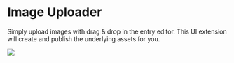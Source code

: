 # Image Uploader

Simply upload images with drag & drop in the entry editor. This UI extension will create and publish the underlying assets for you.

![](https://cldup.com/eJ68bgRXqM.gif)
